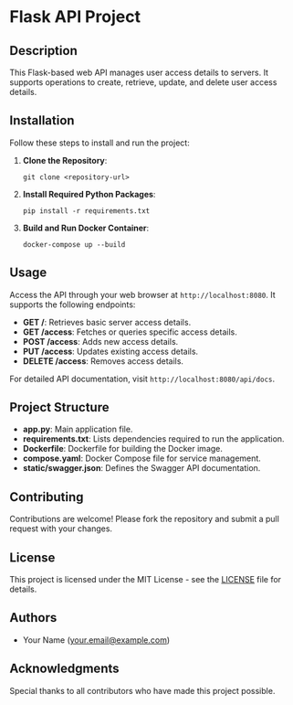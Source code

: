 # Flask API Project

## Description
This Flask-based web API manages user access details to servers. It supports operations to create, retrieve, update, and delete user access details.

## Installation
Follow these steps to install and run the project:

1. **Clone the Repository**:
   ```
   git clone <repository-url>
   ```

2. **Install Required Python Packages**:
   ```
   pip install -r requirements.txt
   ```

3. **Build and Run Docker Container**:
   ```
   docker-compose up --build
   ```

## Usage
Access the API through your web browser at `http://localhost:8080`. It supports the following endpoints:

- **GET /**: Retrieves basic server access details.
- **GET /access**: Fetches or queries specific access details.
- **POST /access**: Adds new access details.
- **PUT /access**: Updates existing access details.
- **DELETE /access**: Removes access details.

For detailed API documentation, visit `http://localhost:8080/api/docs`.

## Project Structure
- **app.py**: Main application file.
- **requirements.txt**: Lists dependencies required to run the application.
- **Dockerfile**: Dockerfile for building the Docker image.
- **compose.yaml**: Docker Compose file for service management.
- **static/swagger.json**: Defines the Swagger API documentation.

## Contributing
Contributions are welcome! Please fork the repository and submit a pull request with your changes.

## License
This project is licensed under the MIT License - see the [LICENSE](LICENSE) file for details.

## Authors
- Your Name (your.email@example.com)

## Acknowledgments
Special thanks to all contributors who have made this project possible.
